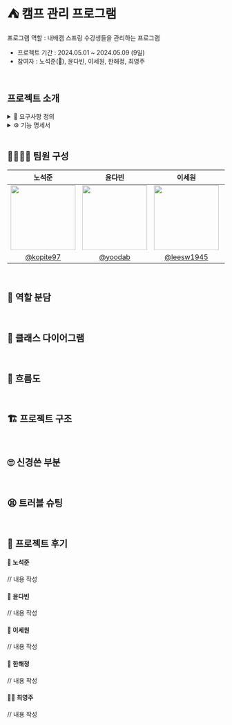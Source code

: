 # ⛺ 캠프 관리 프로그램
프로그램 역할 : 내배캠 스프링 수강생들을 관리하는 프로그램
* 프로젝트 기간 : 2024.05.01 ~ 2024.05.09 (9일)
* 참여자 : 노석준(👑), 윤다빈, 이세원, 한해정, 최영주
<br>

## 프로젝트 소개
<details>
<summary> 📑 요구사항 정의 </summary>

* 과목
  * 필수 과목 : Java, 객체지향, Spring, JPA, MySQL
  * 선택 과목 : 디자인 패턴, Spring Security, Redis, MongoDB
 
* 조건
  * 최소 3개 이상의 필수 과목, 2개 이상의 선택 과목을 선택
  * 캠프 기간동안 선택한 과목별로 10회의 시험
  * 캠프 매니저는 수강생을 등록 및 관리
  * 캠프 매니저는 수강생들의 과목과 시험 점수를 등록 및 관리
  * 점수 데이터 타입 : 정수형
  * 등급 산정 기준
    * 필수 과목 : A(95 ~ 100), B(90 ~ 94), C(80 ~ 89), D(70 ~ 79), F(60 ~ 69), N(60점 미만)
    * 선택 과목 : A(90 ~ 100), B(80 ~ 89), C(70 ~ 79), D(60 ~ 69), F(50 ~ 59), N(50점 미만)

* 모델 정보 예시
  * 수강생 : 고유 번호, 이름, 과목 목록
  * 점수 : 과목 고유 번호, 수강생 고유 번호, 회차, 점수, 등급(A, B, C, D, E, F, N)
  * 과목 : 고유 번호, 과목명, 과목타입(필수, 선택)

</details>
<details>
<summary> ⚙ 기능 명세서 </summary>

<br>

*✔ 필수 기능 / ➕ 추가 기능*  
* 수강생 관리
  
  ✔ 수강생 정보 등록[고유 번호, 이름, 과목 목록] (고유 번호 중복X)  
  ✔ 수강생 목록 조회[고유 번호, 이름]  
  ➕ 수강생 상태 관리[상태 종류 : Green, Red, Yellow]  
  ➕ 수강생 정보 조회[고유 번호, 이름, 상태, 선택한 과목명]  
  ➕ 수강생 정보 수정[이름 상태] (이름 또는 상태를 입력받아 수정)  
  ➕ 상태별 수강생 목록 조회[고유 번호, 이름]  
  ➕ 수강생 삭제 (해당 수강생의 점수 기록도 함께 삭제)
  
* 점수 관리
  * 등록하려는 과목의 회차 점수가 이미 등록되어 있다면 등록X, 과목의 회차 점수 중복되어 등록X  
  * 회차에 10초과 및 1미만의 수 저장X (회차 범위 : 1 ~ 10)  
  * 점수에 100초과 및 음수 저장X (점수 범위 : 0 ~ 100)

  ✔ 수강생의 과목별 시험 회차 및 점수 등록 (점수를 등록하면 자동으로 등급이 추가 저장)  
  ✔ 수강생의 과목별 회차 점수 수정  
  ✔ 수강생의 특정 과목 회차별 등급 조회[회차, 등급]  
  ➕ 수강생의 과목별 평균 등급 조회[과목명, 평균 등급]  
  ➕ 특정 상태 수강생들의 필수 과목 평균 등급 조회[수강생 이름, 필수 과목 평균 등급]  

</details>
<br>

## 👩‍💻👨‍💻 팀원 구성
| 노석준 | 윤다빈 | 이세원 | 한해정 | 최영주 |
|:---:|:---:|:---:|:---:|:---:|
| <img src="https://ca.slack-edge.com/T06B9PCLY1E-U06ME1DLG8G-2b4034c1de43-512" height="150"/> | <img src="https://ca.slack-edge.com/T06B9PCLY1E-U06AU1D51EY-471f7c218a7a-512" height="150"/> | <img src="https://ca.slack-edge.com/T06B9PCLY1E-U06RHFEUZN3-59f988f87922-512" height="150"/> | <img src="https://ca.slack-edge.com/T06B9PCLY1E-U06KBF4M4AF-06e417b77203-512" height="150"/> |<img src="https://ca.slack-edge.com/T06B9PCLY1E-U06KADG3X1P-122afee5e3ca-512" height="150"/>  |
| [@kopite97](https://github.com/kopite97) | [@yoodab](https://github.com/yoodab) | [@leesw1945](https://github.com/leesw1945) | [@HaejungHan](https://github.com/HaejungHan) | [@ysy56](https://github.com/ysy56) |
<br>

## 🤝 역할 분담
<br>

## 🏤 클래스 다이어그램
<br>

## 🌊 흐름도
<br>

## 🏗 프로젝트 구조
<br>

## 🙄 신경쓴 부분
<br>

## 😫 트러블 슈팅
<br>

## 🙌 프로젝트 후기

#### 👑 노석준
// 내용 작성
#### 🧢 윤다빈
// 내용 작성
#### 🐊 이세원
// 내용 작성
#### 🐰 한해정
// 내용 작성
#### 👳‍♀️ 최영주
// 내용 작성
